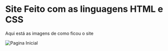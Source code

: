 # Site Feito com as linguagens HTML e CSS
Aqui está as imagens de como ficou o site 

![Pagina Inicial](https://github.com/Natalia0412/html-css/commit/2cfc05c19bc79df6f7b5091ec3e32574b0f1963d)
